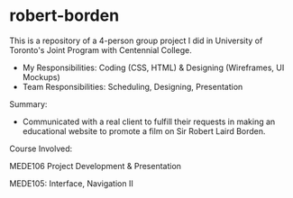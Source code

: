 # robert-borden

This is a repository of a 4-person group project I did in University of Toronto's Joint Program with Centennial College.

- My Responsibilities: Coding (CSS, HTML) & Designing (Wireframes, UI Mockups)
- Team Responsibilities: Scheduling, Designing, Presentation

Summary:
- Communicated with a real client to fulfill their requests in making an educational website to promote a film on Sir Robert Laird Borden.

Course Involved: 

MEDE106 Project Development & Presentation

MEDE105: Interface, Navigation II
